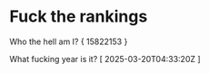 # Fuck the rankings

Who the hell am I?
{ 15822153 }

What fucking year is it?
[ 2025-03-20T04:33:20Z ]
